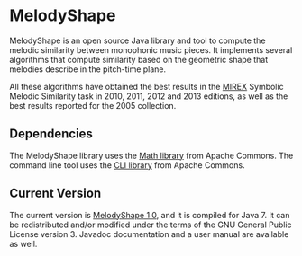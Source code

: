 MelodyShape
===========

MelodyShape is an open source Java library and tool to compute the melodic similarity between monophonic music pieces. It implements several algorithms that compute similarity based on the geometric shape that melodies describe in the pitch-time plane.

All these algorithms have obtained the best results in the [MIREX](http://music-ir.org/mirex/wiki/MIREX_HOME) Symbolic Melodic Similarity task in 2010, 2011, 2012 and 2013 editions, as well as the best results reported for the 2005 collection.

Dependencies
------------

The MelodyShape library uses the [Math library](http://commons.apache.org/proper/commons-math/) from Apache Commons.
The command line tool uses the [CLI library](http://commons.apache.org/proper/commons-cli/) from Apache Commons.

Current Version
---------------

The current version is [MelodyShape 1.0](https://github.com/julian-urbano/MelodyShape/releases/tag/v1.0), and it is compiled for Java 7. It can be redistributed and/or modified under the terms of the GNU General Public License version 3. Javadoc documentation and a user manual are available as well.
